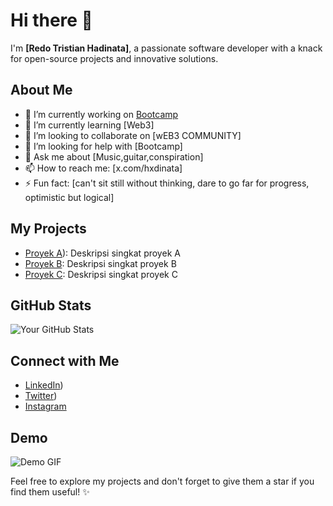 # Hi there 👋

I'm **[Redo Tristian Hadinata]**, a passionate software developer with a knack for open-source projects and innovative solutions.

## About Me
- 🔭 I’m currently working on [Bootcamp](https://www.risein.com)
- 🌱 I’m currently learning [Web3]
- 👯 I’m looking to collaborate on [wEB3 COMMUNITY]
- 🤔 I’m looking for help with [Bootcamp]
- 💬 Ask me about [Music,guitar,conspiration]
- 📫 How to reach me: [x.com/hxdinata]
- ⚡ Fun fact: [can't sit still without thinking, dare to go far for progress, optimistic but logical]

## My Projects
- [Proyek A](https://www.risein.com/bootcamp-details/soroban-accelerated-bootcamp-in-india)): Deskripsi singkat proyek A
- [Proyek B](link-ke-proyek): Deskripsi singkat proyek B
- [Proyek C](link-ke-proyek): Deskripsi singkat proyek C

## GitHub Stats
![Your GitHub Stats](https://github-readme-stats.vercel.app/api?username=yourusername&show_icons=true)

## Connect with Me
- [LinkedIn](https://www.linkedin.com/in/redo-tristian-hadinata/))
- [Twitter](https://x.com/hxdinata))
- [Instagram](https://www.instagram.com/hxdinata/)

## Demo
![Demo GIF](link-ke-gif)

Feel free to explore my projects and don't forget to give them a star if you find them useful! ✨
